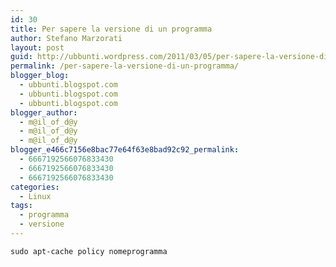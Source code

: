 ```yaml
---
id: 30
title: Per sapere la versione di un programma
author: Stefano Marzorati
layout: post
guid: http://ubbunti.wordpress.com/2011/03/05/per-sapere-la-versione-di-un-programma
permalink: /per-sapere-la-versione-di-un-programma/
blogger_blog:
  - ubbunti.blogspot.com
  - ubbunti.blogspot.com
  - ubbunti.blogspot.com
blogger_author:
  - m@il_of_d@y
  - m@il_of_d@y
  - m@il_of_d@y
blogger_e466c7156e8bac77e64f63e8bad92c92_permalink:
  - 6667192566076833430
  - 6667192566076833430
  - 6667192566076833430
categories:
  - Linux
tags:
  - programma
  - versione
---
```

`sudo apt-cache policy nomeprogramma`